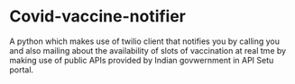 # Covid-vaccine-notifier

A python which makes use of twilio client that notifies you by calling you and also mailing  about the availability of slots of vaccination at real tme by 
making use of public APIs provided by Indian govwernment in API Setu portal.
